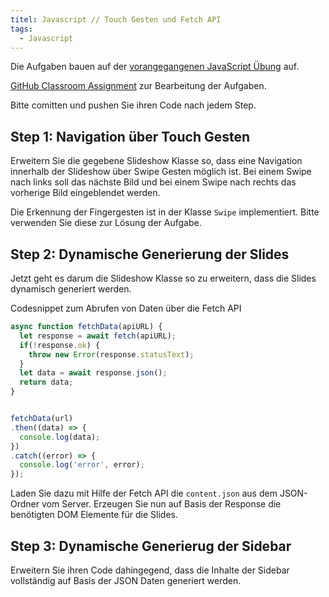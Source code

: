 ```yaml
---
titel: Javascript // Touch Gesten und Fetch API
tags:
  - Javascript
---
```


Die Aufgaben bauen auf der [vorangegangenen JavaScript Übung](../js-02-extended-slideshow/) auf.

[GitHub Classroom Assignment](https://classroom.github.com/a/pDYcNTqI) zur Bearbeitung der Aufgaben.

Bitte comitten und pushen Sie ihren Code nach jedem Step.

## Step 1: Navigation über Touch Gesten
Erweitern Sie die gegebene Slideshow Klasse so, dass eine Navigation innerhalb der Slideshow über Swipe Gesten möglich ist.
Bei einem Swipe nach links soll das nächste Bild und bei einem Swipe nach rechts das vorherige Bild eingeblendet werden.

Die Erkennung der Fingergesten ist in der Klasse `Swipe` implementiert. Bitte verwenden Sie diese zur Lösung der Aufgabe.

## Step 2: Dynamische Generierung der Slides
Jetzt geht es darum die Slideshow Klasse so zu erweitern, dass die Slides dynamisch generiert werden.

Codesnippet zum Abrufen von Daten über die Fetch API
```javascript
async function fetchData(apiURL) {
  let response = await fetch(apiURL);
  if(!response.ok) {
    throw new Error(response.statusText);
  }
  let data = await response.json();
  return data;
}


fetchData(url)
.then((data) => {
  console.log(data);
})
.catch((error) => {
  console.log('error', error);
});


```


Laden Sie dazu mit Hilfe der Fetch API die `content.json` aus dem JSON-Ordner vom Server.
Erzeugen Sie nun auf Basis der Response die benötigten DOM Elemente für die Slides.

## Step 3: Dynamische Generierug der Sidebar
Erweitern Sie ihren Code dahingegend, dass die Inhalte der Sidebar vollständig auf Basis der JSON Daten generiert werden.
